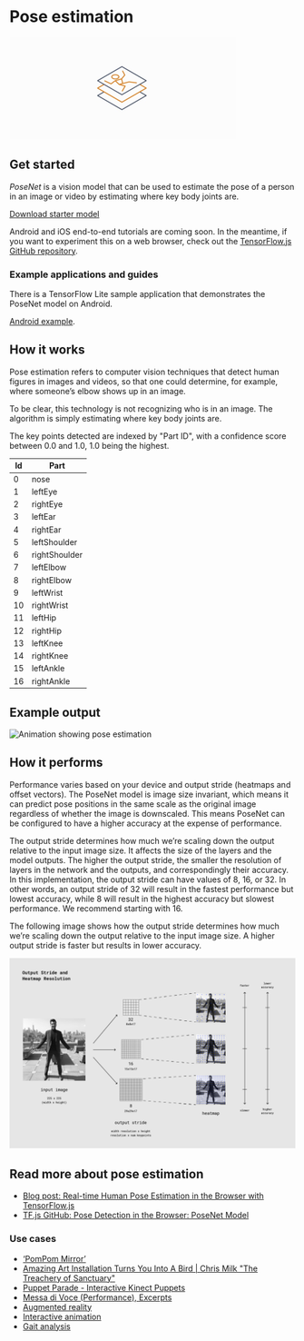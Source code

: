 # Pose estimation

<img src="../images/pose.png" class="attempt-right" />

## Get started

_PoseNet_ is a vision model that can be used to estimate the pose of a person in
an image or video by estimating where key body joints are.

<a class="button button-primary" href="https://storage.googleapis.com/download.tensorflow.org/models/tflite/posenet_mobilenet_v1_100_513x513_multi_kpt_stripped.tflite">
Download starter model</a>

Android and iOS end-to-end tutorials are coming soon. In the meantime, if you
want to experiment this on a web browser, check out the
<a href="https://github.com/tensorflow/tfjs-models/tree/master/posenet">TensorFlow.js
GitHub repository</a>.

### Example applications and guides

There is a TensorFlow Lite sample application that demonstrates the PoseNet
model on Android.

<a class="button button-primary" href="https://github.com/tensorflow/examples/tree/master/lite/examples/posenet/android">
Android example</a>.

## How it works

Pose estimation refers to computer vision techniques that detect human figures
in images and videos, so that one could determine, for example, where someone’s
elbow shows up in an image.

To be clear, this technology is not recognizing who is in an image. The
algorithm is simply estimating where key body joints are.

The key points detected are indexed by "Part ID", with a confidence score
between 0.0 and 1.0, 1.0 being the highest.

<table style="width: 30%;">
  <thead>
    <tr>
      <th>Id</th>
      <th>Part</th>
    </tr>
  </thead>
  <tbody>
    <tr>
      <td>0</td>
      <td>nose</td>
    </tr>
    <tr>
      <td>1</td>
      <td>leftEye</td>
    </tr>
    <tr>
      <td>2</td>
      <td>rightEye</td>
    </tr>
    <tr>
      <td>3</td>
      <td>leftEar</td>
    </tr>
    <tr>
      <td>4</td>
      <td>rightEar</td>
    </tr>
    <tr>
      <td>5</td>
      <td>leftShoulder</td>
    </tr>
    <tr>
      <td>6</td>
      <td>rightShoulder</td>
    </tr>
    <tr>
      <td>7</td>
      <td>leftElbow</td>
    </tr>
    <tr>
      <td>8</td>
      <td>rightElbow</td>
    </tr>
    <tr>
      <td>9</td>
      <td>leftWrist</td>
    </tr>
    <tr>
      <td>10</td>
      <td>rightWrist</td>
    </tr>
    <tr>
      <td>11</td>
      <td>leftHip</td>
    </tr>
    <tr>
      <td>12</td>
      <td>rightHip</td>
    </tr>
    <tr>
      <td>13</td>
      <td>leftKnee</td>
    </tr>
    <tr>
      <td>14</td>
      <td>rightKnee</td>
    </tr>
    <tr>
      <td>15</td>
      <td>leftAnkle</td>
    </tr>
    <tr>
      <td>16</td>
      <td>rightAnkle</td>
    </tr>
  </tbody>
</table>

## Example output

<img alt="Animation showing pose estimation" src="https://www.tensorflow.org/images/lite/models/pose_estimation.gif"/>

## How it performs

Performance varies based on your device and output stride (heatmaps and offset
vectors). The PoseNet model is image size invariant, which means it can predict
pose positions in the same scale as the original image regardless of whether the
image is downscaled. This means PoseNet can be configured to have a higher
accuracy at the expense of performance.

The output stride determines how much we’re scaling down the output relative to
the input image size. It affects the size of the layers and the model outputs.
The higher the output stride, the smaller the resolution of layers in the
network and the outputs, and correspondingly their accuracy. In this
implementation, the output stride can have values of 8, 16, or 32. In other
words, an output stride of 32 will result in the fastest performance but lowest
accuracy, while 8 will result in the highest accuracy but slowest performance.
We recommend starting with 16.

The following image shows how the output stride determines how much we’re
scaling down the output relative to the input image size. A higher output stride
is faster but results in lower accuracy.

<img alt="Output stride and heatmap resolution" src="../images/output_stride.png" >

## Read more about pose estimation

<ul>
  <li><a href="https://medium.com/tensorflow/real-time-human-pose-estimation-in-the-browser-with-tensorflow-js-7dd0bc881cd5">Blog post: Real-time Human Pose Estimation in the Browser with TensorFlow.js</a></li>
  <li><a href="https://github.com/tensorflow/tfjs-models/tree/master/posenet">TF.js GitHub: Pose Detection in the Browser: PoseNet Model</a></li>
</ul>

### Use cases

<ul>
  <li><a href="https://vimeo.com/128375543">‘PomPom Mirror’</a></li>
  <li><a href="https://youtu.be/I5__9hq-yas">Amazing Art Installation Turns You Into A Bird | Chris Milk "The Treachery of Sanctuary"</a></li>
  <li><a href="https://vimeo.com/34824490">Puppet Parade - Interactive Kinect Puppets</a></li>
  <li><a href="https://vimeo.com/2892576">Messa di Voce (Performance), Excerpts</a></li>
  <li><a href="https://www.instagram.com/p/BbkKLiegrTR/">Augmented reality</a></li>
  <li><a href="https://www.instagram.com/p/Bg1EgOihgyh/">Interactive animation</a></li>
  <li><a href="https://www.runnersneed.com/expert-advice/gear-guides/gait-analysis.html">Gait analysis</a></li>
</ul>
